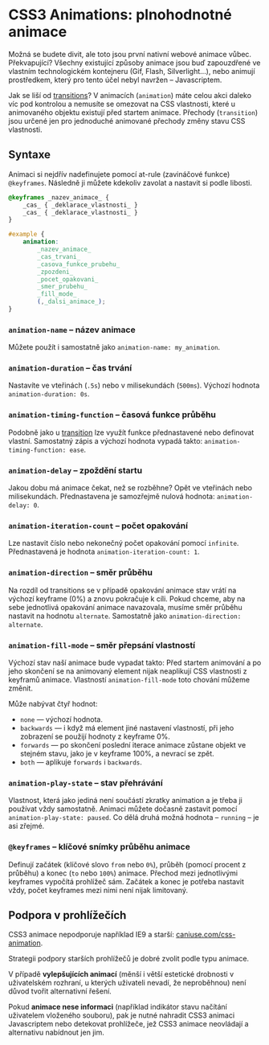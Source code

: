 CSS3 Animations: plnohodnotné animace
=====================================

Možná se  budete divit, ale toto jsou první nativní webové animace vůbec. Překvapující? Všechny existující způsoby animace jsou buď zapouzdřené ve vlastním technologickém kontejneru (Gif, Flash, Silverlight…), nebo animují prostředkem, který pro tento účel nebyl navržen – Javascriptem.

Jak se liší od [transitions](css3-transitions.md)? V animacích (`animation`) máte celou akci daleko víc pod kontrolou a nemusíte se omezovat na CSS vlastnosti, které u animovaného objektu existují před startem animace. Přechody (`transition`) jsou určené jen pro jednoduché animované přechody změny stavu CSS vlastnosti.


Syntaxe
-------

Animaci si nejdřív nadefinujete pomocí at-rule (zavináčové funkce) `@keyframes`. Následně ji můžete kdekoliv zavolat a nastavit si podle libosti.

```css
@keyframes _nazev_animace_ {
    _cas_ { _deklarace_vlastnosti_ }
    _cas_ { _deklarace_vlastnosti_ }
}

#example {
    animation:
        _nazev_animace_
        _cas_trvani_
        _casova_funkce_prubehu_
        _zpozdeni_
        _pocet_opakovani_
        _smer_prubehu_
        _fill_mode_
        (,_dalsi_animace_);
}
```

### `animation-name` – název animace

Můžete použít i samostatně jako `animation-name: my_animation`.


### `animation-duration` – čas trvání

Nastavíte ve vteřinách (`.5s`) nebo v milisekundách (`500ms`). Výchozí hodnota `animation-duration: 0s`.


### `animation-timing-function` – časová funkce průběhu


Podobně jako u [transition](css3-transitions.md) lze využít funkce přednastavené nebo definovat vlastní. Samostatný zápis a výchozí hodnota vypadá takto: `animation-timing-function: ease`.

### `animation-delay` – zpoždění startu

Jakou dobu má animace čekat, než se rozběhne? Opět ve vteřinách nebo milisekundách. Přednastavena je samozřejmě nulová hodnota: `animation-delay: 0`.


### `animation-iteration-count` – počet opakování

Lze nastavit číslo nebo nekonečný počet opakování pomocí `infinite`. Přednastavená je hodnota `animation-iteration-count: 1`.


### `animation-direction` – směr průběhu

Na rozdíl od transitions se v případě opakování animace stav vrátí na výchozí keyframe (0%) a znovu pokračuje k cíli. Pokud chceme, aby na sebe jednotlivá opakování animace navazovala, musíme směr průběhu nastavit na hodnotu `alternate`. Samostatně jako `animation-direction: alternate`.


### `animation-fill-mode` – směr přepsání vlastností

Výchozí stav naší animace bude vypadat takto: Před startem animování a po jeho skončení se na animovaný element nijak neaplikují CSS vlastnosti z keyframů animace. Vlastností `animation-fill-mode` toto chování můžeme změnit.

Může nabývat čtyř hodnot:

- `none` — výchozí hodnota.
- `backwards` — i když má element jiné nastavení vlastností, při jeho zobrazení se použijí hodnoty z keyframe 0%.
- `forwards` — po skončení poslední iterace animace zůstane objekt ve stejném stavu, jako je v keyframe 100%, a nevrací se zpět.
- `both` — aplikuje `forwards` i `backwards`.

### `animation-play-state` – stav přehrávání

Vlastnost, která jako jediná není součástí zkratky animation a je třeba ji používat vždy samostatně. Animaci můžete dočasně zastavit pomocí `animation-play-state: paused`. Co dělá druhá možná hodnota – `running` – je asi zřejmé.

### `@keyframes` – klíčové snímky průběhu animace

Definují začátek (klíčové slovo `from` nebo `0%`), průběh (pomocí procent z průběhu) a konec (`to` nebo `100%`) animace. Přechod mezi jednotlivými keyframes vypočítá prohlížeč sám. Začátek a konec je potřeba nastavit vždy, počet keyframes mezi nimi není nijak limitovaný.


Podpora v prohlížečích
----------------------

CSS3 animace nepodporuje například IE9 a starší: [caniuse.com/css-animation](https://caniuse.com/#feat=css-animation).

Strategii podpory starších prohlížečů je dobré zvolit podle typu animace.

V případě **vylepšujících animací** (měnší i větší estetické drobnosti v uživatelském rozhraní, u kterých uživateli nevadí, že neproběhnou) není důvod tvořit alternativní řešení.

Pokud **animace nese informaci** (například indikátor stavu načítání uživatelem vloženého souboru), pak je nutné nahradit CSS3 animaci Javascriptem nebo detekovat prohlížeče, jež CSS3 animace neovládají a alternativu nabídnout jen jim.

